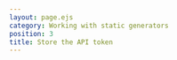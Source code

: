 ```yaml
---
layout: page.ejs
category: Working with static generators
position: 3
title: Store the API token
---
```







